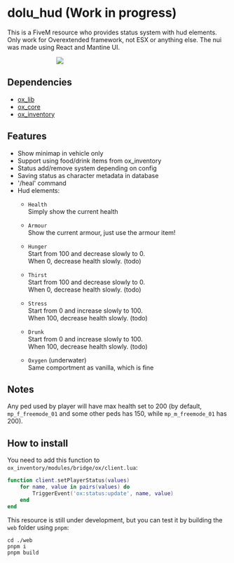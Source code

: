 # dolu_hud (Work in progress)

This is a FiveM resource who provides status system with hud elements.
Only work for Overextended framework, not ESX or anything else.
The nui was made using React and Mantine UI.
<div align='center' style='width:25vw'><img src='https://i.imgur.com/depQRs9.png'/></div>

## Dependencies
- [ox_lib](https://github.com/overextended/ox_lib/releases/latest)
- [ox_core](https://github.com/overextended/ox_core/releases/latest)
- [ox_inventory](https://github.com/overextended/ox_inventory/releases/latest)

## Features
- Show minimap in vehicle only
- Support using food/drink items from ox_inventory
- Status add/remove system depending on config
- Saving status as character metadata in database
- '/heal' command
- Hud elements:
	- `Health`<br>
		Simply show the current health

	- `Armour`<br>
		Show the current armour, just use the armour item!

	- `Hunger`<br>
		Start from 100 and decrease slowly to 0.<br>
		When 0, decrease health slowly. (todo)

	- `Thirst`<br>
		Start from 100 and decrease slowly to 0.<br>
		When 0, decrease health slowly. (todo)

	- `Stress`<br>
		Start from 0 and increase slowly to 100.<br>
		When 100, decrease health slowly. (todo)

	- `Drunk`<br>
		Start from 0 and increase slowly to 100.<br>
		When 100, decrease health slowly. (todo)

	- `Oxygen` (underwater)<br>
		Same comportment as vanilla, which is fine

## Notes
Any ped used by player will have max health set to 200 (by default, `mp_f_freemode_01` and some other peds has 150, while `mp_m_freemode_01` has 200).

## How to install
You need to add this function to `ox_inventory/modules/bridge/ox/client.lua`:
```lua
function client.setPlayerStatus(values)
	for name, value in pairs(values) do
		TriggerEvent('ox:status:update', name, value)
	end
end
```

This resource is still under development, but you can test it by building the `web` folder using `pnpm`:
```
cd ./web
pnpm i
pnpm build
```